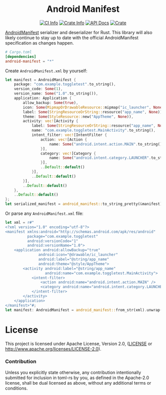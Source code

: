 <div align="center">
<h1>Android Manifest</h1>

<a href="https://github.com/dodorare/android-manifest-rs/actions"><img alt="CI Info" src="https://github.com/dodorare/android-manifest-rs/workflows/CI/badge.svg"/></a>
<a href="https://crates.io/crates/android-manifest"><img alt="Crate Info" src="https://img.shields.io/crates/v/android-manifest.svg"/></a>
<a href="https://docs.rs/android-manifest/"><img alt="API Docs" src="https://img.shields.io/badge/docs.rs-android-manifest"/></a>
<a href="https://crates.io/crates/android-manifest"><img alt="Crate" src="https://img.shields.io/crates/d/android-manifest?label=cargo%20installs"/></a>
</div>

[AndroidManifest] serializer and deserializer for Rust. This library will also likely continue to stay up to date with the official AndroidManifest specification as changes happen.

[AndroidManifest]: https://developer.android.com/guide/topics/manifest/manifest-intro

```toml
# Cargo.toml
[dependencies]
android-manifest = "*"
```

Create `AndroidManifest.xml` by yourself:
```rust
let manifest = AndroidManifest {
    package: "com.example.toggletest".to_string(),
    version_code: Some(1),
    version_name: Some("1.0".to_string()),
    application: Application {
        allow_backup: Some(true),
        icon: Some(MipmapOrDrawableResource::mipmap("ic_launcher", None)),
        label: Some(StringResourceOrString::resource("app_name", None)),
        theme: Some(StyleResource::new("AppTheme", None)),
        activity: vec![Activity {
            label: Some(StringResourceOrString::resource("app_name", None)),
            name: "com.example.toggletest.MainActivity".to_string(),
            intent_filter: vec![IntentFilter {
                action: vec![Action {
                    name: Some("android.intent.action.MAIN".to_string()),
                }],
                category: vec![Category {
                    name: Some("android.intent.category.LAUNCHER".to_string()),
                }],
                ..Default::default()
            }],
            ..Default::default()
        }],
        ..Default::default()
    },
    ..Default::default()
};
let serialized_manifest = android_manifest::to_string_pretty(&manifest).unwrap();
```

Or parse any `AndroidManifest.xml` file:
```rust
let xml = r#"
<?xml version="1.0" encoding="utf-8"?>
<manifest xmlns:android="http://schemas.android.com/apk/res/android"
          package="com.example.toggletest"
          android:versionCode="1"
          android:versionName="1.0">
    <application android:allowBackup="true"
               android:icon="@drawable/ic_launcher"
               android:label="@string/app_name"
               android:theme="@style/AppTheme">
        <activity android:label="@string/app_name"
                  android:name="com.example.toggletest.MainActivity">
            <intent-filter>
                <action android:name="android.intent.action.MAIN" />
                <category android:name="android.intent.category.LAUNCHER" />
            </intent-filter>
        </activity>
    </application>
</manifest>"#;
let manifest: AndroidManifest = android_manifest::from_str(xml).unwrap();
```

# License

This project is licensed under Apache License, Version 2.0, ([LICENSE](LICENSE) or http://www.apache.org/licenses/LICENSE-2.0).

### Contribution

Unless you explicitly state otherwise, any contribution intentionally submitted
for inclusion in toml-rs by you, as defined in the Apache-2.0 license, shall be
dual licensed as above, without any additional terms or conditions.
